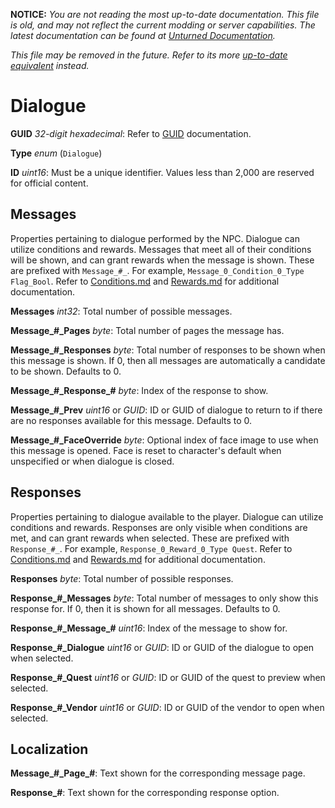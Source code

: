 **NOTICE:** *You are not reading the most up-to-date documentation. This file is old, and may not reflect the current modding or server capabilities. The latest documentation can be found at [Unturned Documentation](https://docs.smartlydressedgames.com/).*

*This file may be removed in the future. Refer to its more [up-to-date equivalent](https://docs.smartlydressedgames.com/en/stable/assets/npc-asset/dialogue-asset.html) instead.*

Dialogue
========

**GUID** *32-digit hexadecimal*: Refer to [GUID](/GUID.md) documentation.

**Type** *enum* (`Dialogue`)

**ID** *uint16*: Must be a unique identifier. Values less than 2,000 are reserved for official content.

Messages
--------

Properties pertaining to dialogue performed by the NPC. Dialogue can utilize conditions and rewards. Messages that meet all of their conditions will be shown, and can grant rewards when the message is shown. These are prefixed with `Message_#_`. For example, `Message_0_Condition_0_Type Flag_Bool`. Refer to [Conditions.md](/NPCAsset/Conditions.md) and [Rewards.md](/NPCAsset/Rewards.md) for additional documentation.

**Messages** *int32*: Total number of possible messages.

**Message\_#\_Pages** *byte*: Total number of pages the message has.

**Message\_#\_Responses** *byte*: Total number of responses to be shown when this message is shown. If 0, then all messages are automatically a candidate to be shown. Defaults to 0.

**Message\_#\_Response\_#** *byte*: Index of the response to show.

**Message\_#\_Prev** *uint16* or *GUID*: ID or GUID of dialogue to return to if there are no responses available for this message. Defaults to 0.

**Message\_#\_FaceOverride** *byte*: Optional index of face image to use when this message is opened. Face is reset to character's default when unspecified or when dialogue is closed.

Responses
---------

Properties pertaining to dialogue available to the player. Dialogue can utilize conditions and rewards. Responses are only visible when conditions are met, and can grant rewards when selected. These are prefixed with `Response_#_`. For example, `Response_0_Reward_0_Type Quest`. Refer to [Conditions.md](/NPCAsset/Conditions.md) and [Rewards.md](/NPCAsset/Rewards.md) for additional documentation.

**Responses** *byte*: Total number of possible responses.

**Response\_#\_Messages** *byte*: Total number of messages to only show this response for. If 0, then it is shown for all messages. Defaults to 0.

**Response\_#\_Message\_#** *uint16*: Index of the message to show for.

**Response\_#\_Dialogue** *uint16* or *GUID*: ID or GUID of the dialogue to open when selected.

**Response\_#\_Quest** *uint16* or *GUID*: ID or GUID of the quest to preview when selected.

**Response\_#\_Vendor** *uint16* or *GUID*: ID or GUID of the vendor to open when selected.

Localization
------------

**Message\_#\_Page\_#**: Text shown for the corresponding message page.

**Response\_#**: Text shown for the corresponding response option.
